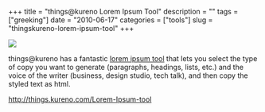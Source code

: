 +++
title = "things@kureno Lorem Ipsum Tool"
description = ""
tags = ["greeking"]
date = "2010-06-17"
categories = ["tools"]
slug = "thingskureno-lorem-ipsum-tool"
+++


<div class="tool-screenshot mb1"><a href="http://things.kureno.com/Lorem-Ipsum-tool"><img id="bluga-thumbnail-2681" class="bluga-thumbnail custom" src="/media/bluga/
wt522fb02fb139b_custom.jpg"/></a></div><p>things@kureno has a fantastic <a href="http://things.kureno.com/Lorem-Ipsum-tool">lorem ipsum tool</a> that lets you select the type of copy you want to generate (paragraphs, headings, lists, etc.) and the voice of the writer (business, design studio, tech talk), and then copy the styled text as html.</p>

  
<p><a href="http://things.kureno.com/Lorem-Ipsum-tool">http://things.kureno.com/Lorem-Ipsum-tool</a></p>
      
